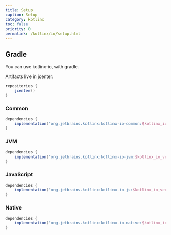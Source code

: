```yaml
---
title: Setup
caption: Setup
category: kotlinx
toc: false
priority: 0
permalink: /kotlinx/io/setup.html
---
```


## Gradle

You can use kotlinx-io, with gradle.

Artifacts live in jcenter:

```groovy
repositories {
    jcenter()
}
```

### Common

```groovy
dependencies {
    implementation("org.jetbrains.kotlinx:kotlinx-io-common:$kotlinx_io_version") // Common
}
```

### JVM

```groovy
dependencies {
    implementation("org.jetbrains.kotlinx:kotlinx-io-jvm:$kotlinx_io_version") // JVM
}
```

### JavaScript

```groovy
dependencies {
    implementation("org.jetbrains.kotlinx:kotlinx-io-js:$kotlinx_io_version") // JS
}
```

### Native

```groovy
dependencies {
    implementation("org.jetbrains.kotlinx:kotlinx-io-native:$kotlinx_io_version") // Native
}
```
